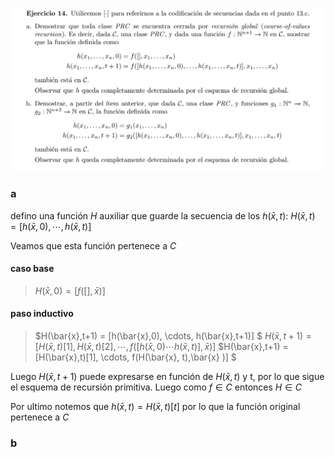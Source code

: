![](enunciado.png)

### a

defino una función $H$ auxiliar que guarde la secuencia de los $h(\bar{x},t)$: $H(\bar{x}, t)= [h(\bar{x},0), \cdots, h(\bar{x},t)]$

Veamos que esta función pertenece a $C$

#### caso base
> $H(\bar{x}, 0) = [f([], \bar{x})]$

#### paso inductivo
> $H(\bar{x},t+1) = [h(\bar{x},0), \cdots, h(\bar{x},t+1)] $ 
> $H(\bar{x},t+1) = [H(\bar{x},t)[1], H(\bar{x},t)[2], \cdots, f([h(\bar{x},0) \cdots h(\bar{x},t)],\bar{x} )]$
>$H(\bar{x},t+1) = [H(\bar{x},t)[1], \cdots, f(H(\bar{x}, t),\bar{x} )] $

Luego $H(\bar{x}, t+1)$ puede expresarse en función de $H(\bar{x}, t)$ y t, por lo que sigue el esquema de recursión primitiva. Luego como $f\in C$ entonces $H \in C$

Por ultimo notemos que $h(\bar{x}, t) = H(\bar{x}, t)[t]$ por lo que la función original pertenece a $C$


### b